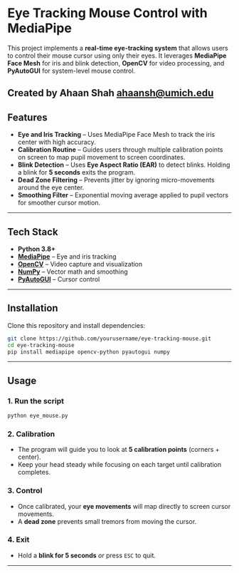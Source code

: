 # Eye Tracking Mouse Control with MediaPipe

This project implements a **real-time eye-tracking system** that allows users to control their mouse cursor using only their eyes. It leverages **MediaPipe Face Mesh** for iris and blink detection, **OpenCV** for video processing, and **PyAutoGUI** for system-level mouse control.

Created by Ahaan Shah <ahaansh@umich.edu>
---

## Features

* **Eye and Iris Tracking** – Uses MediaPipe Face Mesh to track the iris center with high accuracy.
* **Calibration Routine** – Guides users through multiple calibration points on screen to map pupil movement to screen coordinates.
* **Blink Detection** – Uses **Eye Aspect Ratio (EAR)** to detect blinks. Holding a blink for **5 seconds** exits the program.
* **Dead Zone Filtering** – Prevents jitter by ignoring micro-movements around the eye center.
* **Smoothing Filter** – Exponential moving average applied to pupil vectors for smoother cursor motion.

---

## Tech Stack

* **Python 3.8+**
* [**MediaPipe**](https://developers.google.com/mediapipe/) – Eye and iris tracking
* [**OpenCV**](https://opencv.org/) – Video capture and visualization
* [**NumPy**](https://numpy.org/) – Vector math and smoothing
* [**PyAutoGUI**](https://pyautogui.readthedocs.io/en/latest/) – Cursor control

---

## Installation

Clone this repository and install dependencies:

```bash
git clone https://github.com/yourusername/eye-tracking-mouse.git
cd eye-tracking-mouse
pip install mediapipe opencv-python pyautogui numpy
```

---

## Usage

### 1. Run the script

```bash
python eye_mouse.py
```

### 2. Calibration

* The program will guide you to look at **5 calibration points** (corners + center).
* Keep your head steady while focusing on each target until calibration completes.

### 3. Control

* Once calibrated, your **eye movements** will map directly to screen cursor movements.
* A **dead zone** prevents small tremors from moving the cursor.

### 4. Exit

* Hold a **blink for 5 seconds** *or* press `ESC` to quit.

---



